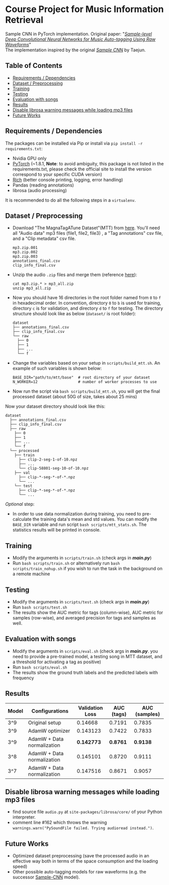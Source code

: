 # Course Project for Music Information Retrieval
Sample CNN in PyTorch implementation. Original paper: "[*Sample-level Deep
Convolutional Neural Networks for Music Auto-tagging Using Raw
Waveforms*][1]"  
The implementation inspired by the original [*Sample CNN*][4] by Taejun.

## Table of Contents
* [Requirements / Dependencies](#requirements)
* [Dataset / Preprocessing](#preprocessing)
* [Training](#training)
* [Testing](#testing)
* [Evaluation with songs](#evaluation)
* [Results](#results)
* [Disable librosa warning messages while loading mp3 files](#librosaissue)
* [Future Works](#future)

<a name="requirements"></a>
## Requirements / Dependencies
The packages can be installed via Pip or install via `pip install -r requirements.txt`:
* Nvidia GPU only
* [PyTorch][1] (~1.8.1, **Note**: to avoid ambiguity, this package is not listed in the requirements.txt, 
  please check the official site to install the version correspond to your specific CUDA version)
* [Rich][2] (better console printing, logging, error handling)
* Pandas (reading annotations)
* librosa (audio processing)

It is recommended to do all the following steps in a `virtualenv`.

<a name="preprocessing"></a>
## Dataset / Preprocessing
* Download "The MagnaTagATune Dataset"(MTT) from [here][5]. You'll need all "Audio data" mp3 files (file1, file2, file3) 
  , a "Tag annotations" csv file, and a "Clip metadata" csv file.
  ```shell
  mp3.zip.001
  mp3.zip.002
  mp3.zip.003
  annotations_final.csv
  clip_info_final.csv
  ```
* Unzip the audio `.zip` files and merge them (reference [here][6]):
  ```shell
  cat mp3.zip.* > mp3_all.zip
  unzip mp3_all.zip
  ```
* Now you should have 16 directories in the root folder named from `0` to `f` in hexadecimal order. 
  In convention, directory `0` to `b` is used for training, directory `c` is for validation, and 
  directory `d` to `f` for testing. The directory structure should look like as below 
  (`dataset/` is root folder):
  ```
  dataset
  ├── annotations_final.csv
  ├── clip_info_final.csv
  └── raw
    ├── 0
    ├── 1
    ├── ...
    └── f
  ```
* Change the variables based on your setup in `scripts/build_mtt.sh`. An example of such variables is shown below:
  ```shell
  BASE_DIR="path/to/mtt/base"  # root directory of your dataset
  N_WORKER=12                  # number of worker processes to use
  ```
* Now run the script via `bash scripts/build_mtt.sh`, you will get the final processed dataset 
  (about 50G of size, takes about 25 mins)
  
Now your dataset directory should look like this:
```
dataset
  ├── annotations_final.csv
  ├── clip_info_final.csv
  ├── raw
    ├── 0
    ├── 1
    ├── ...
    └── f
  └── processed
    ├── train
      ├── clip-2-seg-1-of-10.npz
      ├── ...
      └── clip-58801-seg-10-of-10.npz
    ├── val
      ├── clip-*-seg-*-of-*.npz
      └── ...
    └── test
      ├── clip-*-seg-*-of-*.npz
      └── ...
```

*Optional* step:
* In order to use data normalization during training, you need to pre-calculate the training data's mean 
  and std values. You can modify the `BASE_DIR` variable and run script `bash scripts/mtt_stats.sh`. 
  The statistics results will be printed in console.

<a name="training"></a>
## Training
* Modify the arguments in `scripts/train.sh` (check args in ***main.py***)
* Run `bash scripts/train.sh` or alternatively run `bash scripts/train_nohup.sh` 
  if you wish to run the task in the background on a remote machine

<a name="testing"></a>
## Testing
* Modify the arguments in `scripts/test.sh` (check args in ***main.py***)
* Run `bash scripts/test.sh`
* The results show the AUC metric for tags (column-wise), AUC metric for samples (row-wise), 
  and averaged precision for tags and samples as well. 

<a name="evaluation"></a>
## Evaluation with songs
* Modify the arguments in `scripts/eval.sh` (check args in ***main.py***. 
  you need to provide a pre-trained model, a testing song in MTT dataset, 
  and a threshold for activating a tag as positive)
* Run `bash scripts/eval.sh`
* The results show the ground truth labels and the predicted labels with frequency

<a name="results"></a>
## Results
| Model | Configurations | Validation Loss | AUC (tags) | AUC (samples) |
| --- | --- | --- | --- | --- |
| 3^9 | Original setup | 0.14668 | 0.7191 |  0.7835 |
| 3^9 | AdamW optimizer | 0.143123 | 0.7422 | 0.7833 |
| 3^9 | AdamW + Data normalization | **0.142773** | **0.8761** | **0.9138** |
| 3^8 | AdamW + Data normalization | 0.145101 | 0.8720 | 0.9111 |
| 3^7 | AdamW + Data normalization | 0.147516 | 0.8671 | 0.9057 |

<a name="librosaissue"></a>
## Disable librosa warning messages while loading mp3 files
* find source file `audio.py` at `site-packages/librosa/core/` of your Python interpreter.
* comment line #162 which throws the warning `warnings.warn("PySoundFile failed. Trying audioread instead.")`.

<a name="future"></a>
## Future Works
* Optimized dataset preprocessing (save the processed audio in an effective way both in terms of the 
  space consumption and the loading speed)
* Other possible auto-tagging models for raw waveforms (e.g. the successor [Sample-CNN][7] model).


[1]: https://pytorch.org/
[2]: https://github.com/willmcgugan/rich
[3]: https://arxiv.org/abs/1703.01789
[4]: https://github.com/tae-jun/sample-cnn
[5]: https://mirg.city.ac.uk/codeapps/the-magnatagatune-dataset
[6]: https://github.com/keunwoochoi/magnatagatune-list
[7]: https://github.com/tae-jun/resemul
